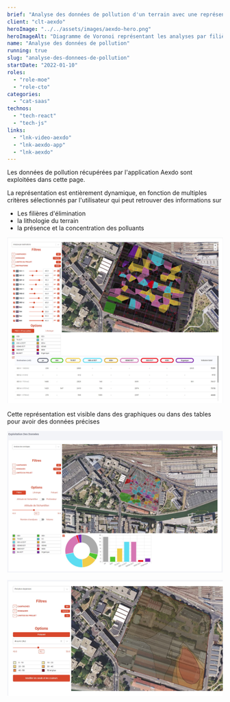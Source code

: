 ```yaml
---
brief: "Analyse des données de pollution d'un terrain avec une représentation visuelle claire pour comprendre cette pollution et comment elle évolue en fonction de la profondeur"
client: "clt-aexdo"
heroImage: "../../assets/images/aexdo-hero.png"
heroImageAlt: "Diagramme de Voronoi représentant les analyses par filière d'élimination"
name: "Analyse des données de pollution"
running: true
slug: "analyse-des-donnees-de-pollution"
startDate: "2022-01-10"
roles:
  - "role-moe"
  - "role-cto"
categories:
  - "cat-saas"
technos:
  - "tech-react"
  - "tech-js"
links:
  - "lnk-video-aexdo"
  - "lnk-aexdo-app"
  - "lnk-aexdo"
---
```


Les données de pollution récupérées par l'application Aexdo sont exploitées dans cette page.

La représentation est entièrement dynamique, en fonction de multiples critères sélectionnés par l'utilisateur qui peut retrouver des informations sur

- Les filières d'élimination
- la lithologie du terrain
- la présence et la concentration des polluants

![visualisation Voronoi des parcelles polluées](../../assets/images/aexdo-voronoi.jpg)

Cette représentation est visible dans des graphiques ou dans des tables pour avoir des données précises

![Graphiques des pollutions du sol](../../assets/images/aexdo-graphiques.jpg)

![Dispersion de la pollution](../../assets/images/aexdo-dispersion.jpg)
